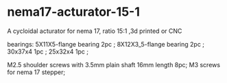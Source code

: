 # nema17-acturator-15-1
A cycloidal acturator for nema 17, ratio 15:1 ,3d printed or CNC

bearings: 
  5X11X5-flange bearing     2pc ;
  8X12X3_5-flange bearing   2pc ;
  30x37x4                   1pc ;
  25x32x4                   1pc ;

  M2.5 shoulder screws with 3.5mm plain shaft  16mm length 8pc;
  M3 screws for nema 17 stepper;
  
